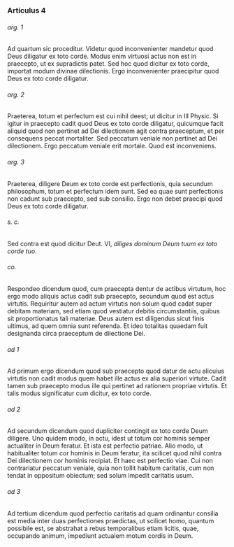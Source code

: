 ### Articulus 4

###### arg. 1
Ad quartum sic proceditur. Videtur quod inconvenienter mandetur quod Deus diligatur ex toto corde. Modus enim virtuosi actus non est in praecepto, ut ex supradictis patet. Sed hoc quod dicitur ex toto corde, importat modum divinae dilectionis. Ergo inconvenienter praecipitur quod Deus ex toto corde diligatur.

###### arg. 2
Praeterea, totum et perfectum est cui nihil deest; ut dicitur in III Physic. Si igitur in praecepto cadit quod Deus ex toto corde diligatur, quicumque facit aliquid quod non pertinet ad Dei dilectionem agit contra praeceptum, et per consequens peccat mortaliter. Sed peccatum veniale non pertinet ad Dei dilectionem. Ergo peccatum veniale erit mortale. Quod est inconveniens.

###### arg. 3
Praeterea, diligere Deum ex toto corde est perfectionis, quia secundum philosophum, totum et perfectum idem sunt. Sed ea quae sunt perfectionis non cadunt sub praecepto, sed sub consilio. Ergo non debet praecipi quod Deus ex toto corde diligatur.

###### s. c.
Sed contra est quod dicitur Deut. VI, *diliges dominum Deum tuum ex toto corde tuo*.

###### co.
Respondeo dicendum quod, cum praecepta dentur de actibus virtutum, hoc ergo modo aliquis actus cadit sub praecepto, secundum quod est actus virtutis. Requiritur autem ad actum virtutis non solum quod cadat super debitam materiam, sed etiam quod vestiatur debitis circumstantiis, quibus sit proportionatus tali materiae. Deus autem est diligendus sicut finis ultimus, ad quem omnia sunt referenda. Et ideo totalitas quaedam fuit designanda circa praeceptum de dilectione Dei.

###### ad 1
Ad primum ergo dicendum quod sub praecepto quod datur de actu alicuius virtutis non cadit modus quem habet ille actus ex alia superiori virtute. Cadit tamen sub praecepto modus ille qui pertinet ad rationem propriae virtutis. Et talis modus significatur cum dicitur, ex toto corde.

###### ad 2
Ad secundum dicendum quod dupliciter contingit ex toto corde Deum diligere. Uno quidem modo, in actu, idest ut totum cor hominis semper actualiter in Deum feratur. Et ista est perfectio patriae. Alio modo, ut habitualiter totum cor hominis in Deum feratur, ita scilicet quod nihil contra Dei dilectionem cor hominis recipiat. Et haec est perfectio viae. Cui non contrariatur peccatum veniale, quia non tollit habitum caritatis, cum non tendat in oppositum obiectum; sed solum impedit caritatis usum.

###### ad 3
Ad tertium dicendum quod perfectio caritatis ad quam ordinantur consilia est media inter duas perfectiones praedictas, ut scilicet homo, quantum possibile est, se abstrahat a rebus temporalibus etiam licitis, quae, occupando animum, impediunt actualem motum cordis in Deum.

